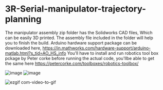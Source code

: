 # 3R-Serial-manipulator-trajectory-planning

The manipulator assembly zip folder has the Solidworks CAD files, Which can be easily 3D printed. The assembly file included in the folder will help you to finish the build. Arduino hardware support package can be downloaded here, https://in.mathworks.com/hardware-support/arduino-matlab.html?s_tid=AO_HS_info You'll have to install and run robotics tool box pckage by Peter corke before running the actual code, you'llbe able to get the same here https://petercorke.com/toolboxes/robotics-toolbox/

![image](https://github.com/ronsys11/3R-Serial-manipulator-trajectory-planning/assets/84351843/8f14d846-4195-464c-b9b3-52ba2508d9d8)
![image](https://github.com/ronsys11/3R-Serial-manipulator-trajectory-planning/assets/84351843/ead8e0c1-5dde-438d-b24e-a0742c19a193)


![ezgif com-video-to-gif](https://github.com/ronsys11/3R-Serial-manipulator-trajectory-planning/assets/84351843/4a7cb4d5-6d6a-403f-8511-6055e2acf6fa)
